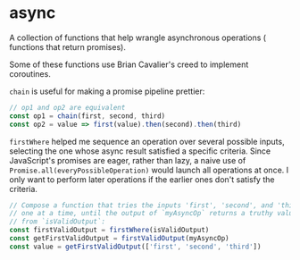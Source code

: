 # async

A collection of functions that help wrangle asynchronous operations (
functions that return promises).

Some of these functions use Brian Cavalier's creed to implement coroutines.

`chain` is useful for making a promise pipeline prettier:

```js
// op1 and op2 are equivalent
const op1 = chain(first, second, third)
const op2 = value => first(value).then(second).then(third)
```

`firstWhere` helped me sequence an operation over several possible inputs,
selecting the one whose async result satisfied a specific criteria.
Since JavaScript's promises are eager, rather than lazy, a naive use of
`Promise.all(everyPossibleOperation)` would launch all operations at once.
I only want to perform later operations if the earlier ones don't
satisfy the criteria.

```js
// Compose a function that tries the inputs 'first', 'second', and 'third'
// one at a time, until the output of `myAsyncOp` returns a truthy value
// from `isValidOutput`:
const firstValidOutput = firstWhere(isValidOutput)
const getFirstValidOutput = firstValidOutput(myAsyncOp)
const value = getFirstValidOutput(['first', 'second', 'third'])
```
